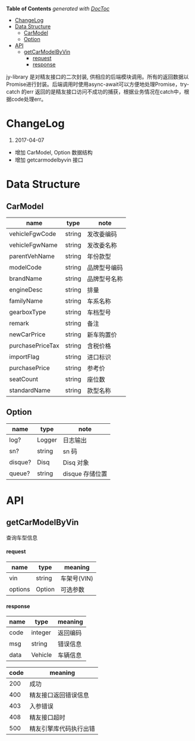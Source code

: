 <!-- START doctoc generated TOC please keep comment here to allow auto update -->
<!-- DON'T EDIT THIS SECTION, INSTEAD RE-RUN doctoc TO UPDATE -->
**Table of Contents**  *generated with [DocToc](https://github.com/thlorenz/doctoc)*

- [ChangeLog](#changelog)
- [Data Structure](#data-structure)
  - [CarModel](#carmodel)
  - [Option](#option)
- [API](#api)
  - [getCarModelByVin](#getcarmodelbyvin)
      - [request](#request)
      - [response](#response)

<!-- END doctoc generated TOC please keep comment here to allow auto update -->

jy-library 是对精友接口的二次封装, 供相应的后端模块调用。所有的返回数据以Promise进行封装。后端调用时使用async-await可以方便地处理Promise，try-catch 的err 返回的是精友接口访问不成功的捕获，根据业务情况在catch中，根据code处理err。

# ChangeLog

1. 2017-04-07
  * 增加 CarModel, Option 数据结构 
  * 增加 getcarmodelbyvin 接口

# Data Structure

## CarModel

| name              | type    | note                       |
| ----              | ----    | ----                       |
| vehicleFgwCode                | string  | 发改委编码                 |
| vehicleFgwName            | string  | 发改委名称       |
| parentVehName          | string  | 年份款型         |
| modelCode          | string  | 品牌型号编码         |
| brandName             | string  | 品牌型号名称                      |
| engineDesc                | string  | 排量                 |
| familyName            | string  | 车系名称       |
| gearboxType          | string  | 车档型号         |
| remark          | string  | 备注         |
| newCarPrice             | string  | 新车购置价                      |
| purchasePriceTax                | string  | 含税价格                 |
| importFlag            | string  | 进口标识       |
| purchasePrice          | string  | 参考价         |
| seatCount          | string  | 座位数         |
| standardName             | string  | 款型名称                      |

## Option

| name              | type    | note                       |
| ----              | ----    | ----                       |
| log?                | Logger  | 日志输出                 |
| sn?                | string  | sn 码                 |
| disque?                | Disq | Disq 对象                 |
| queue?                | string  | disque 存储位置                 |

# API

## getCarModelByVin
查询车型信息

#### request

| name     | type   | meaning    |
| ----     | ----   | ----       |
| vin     | string | 车架号(VIN)     |
| options     | Option | 可选参数     |
#### response

| name | type    | meaning  |
| ---- | ----    | ----     |
| code | integer | 返回编码 |
| msg  | string  | 错误信息 |
| data | Vehicle | 车辆信息 |

| code | meaning      |
| ---- | ----         |
| 200  | 成功 |
| 400  | 精友接口返回错误信息 |
| 403  | 入参错误 |
| 408  | 精友接口超时 |
| 500  | 精友引擎库代码执行出错 |
